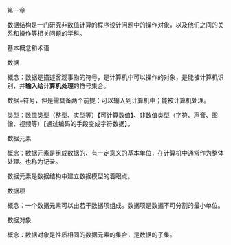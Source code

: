 第一章



数据结构是一门研究非数值计算的程序设计问题中的操作对象，以及他们之间的关系和操作等相关问题的学科。

基本概念和术语

数据

概念：数据是描述客观事物的符号，是计算机中可以操作的对象，是能被计算机识别，并**输入给计算机处理**的符号集合。

数据=符号，但是需具备两个前提：可以输入到计算机中；能被计算机处理。

类型：数值类型（整型、实型等）【可计算数值】、非数值类型（字符、声音、图像、视频等）【通过编码的手段变成字符数据】。

数据元素

概念：数据元素是组成数据的、有一定意义的基本单位，在计算机中通常作为整体处理。也称为记录。

数据元素是数据结构中建立数据模型的着眼点。

数据项

概念：一个数据元素可以由若干数据项组成。数据项是数据不可分割的最小单位。

数据对象

概念：数据对象是性质相同的数据元素的集合，是数据的子集。

